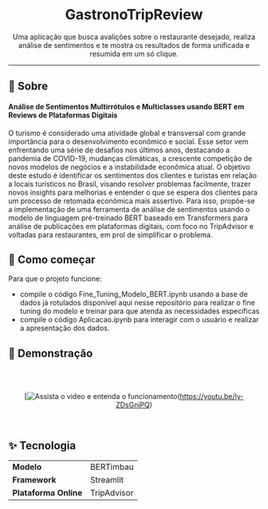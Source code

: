 
<h1 align="center">GastronoTripReview</h1>
<p align="center">Uma aplicação que busca avalições sobre o restaurante desejado, realiza análise de sentimentos e te mostra os resultados de forma unificada e resumida em um só clique.</p>

---------------------
## 🧐 Sobre 

#### Análise de Sentimentos Multirrótulos e Multiclasses usando BERT em Reviews de Plataformas Digitais
O turismo é considerado uma atividade global e transversal com grande importância para o desenvolvimento econômico e social. Esse setor vem enfrentando uma série de desafios nos últimos anos, destacando a pandemia de COVID-19, mudanças climáticas, a crescente competição de novos modelos de negócios e a instabilidade econômica atual. O objetivo deste estudo é identificar os sentimentos dos clientes e turistas em relação a locais turísticos no Brasil, visando resolver problemas facilmente, trazer novos insights para melhorias e entender o que se espera dos clientes para um processo de retomada econômica mais assertivo. Para isso, propõe-se a implementação de uma ferramenta de análise de sentimentos usando o modelo de linguagem pré-treinado BERT baseado em Transformers para análise de publicações em plataformas digitais, com foco no TripAdvisor e voltadas para restaurantes, em prol de simplificar o problema.

## 🏁 Como começar 

Para que o projeto funcione:
- compile o código Fine_Tuning_Modelo_BERT.ipynb usando a base de dados já rotulados disponível aqui nesse repositório para realizar o fine tuning do modelo e treinar para que atenda as necessidades específicas
- compile o código Aplicacao.ipynb para interagir com o usuário e realizar a apresentação dos dados.

## 📱 Demonstração

<br><br>
<div align="center">

[![Assista o video e entenda o funcionamento]()(https://youtu.be/ly-ZDsGnjPQ)

</div>
<br>

## ✨ Tecnologia
<table>
    <tr>
        <td><b>Modelo</td>
        <td>BERTimbau</td>
    </tr>
    <tr>
        <td><b>Framework</td>
        <td>Streamlit</td>
    </tr>
    <tr>
        <td><b>Plataforma Online</td>
        <td>TripAdvisor</td>
    </tr>
</table> 
<br> 
